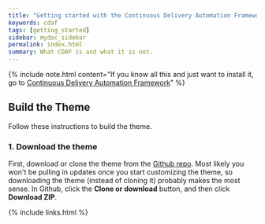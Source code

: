 ```yaml
---
title: "Getting started with the Continuous Delivery Automation Framework"
keywords: cdaf
tags: [getting_started]
sidebar: mydoc_sidebar
permalink: index.html
summary: What CDAF is and what it is not.
---
```


{% include note.html content="If you know all this and just want to install it, go to <a alt='continuous delivery automation framework' href='http://cdaf.io'>Continuous Delivery Automation Framework</a>" %}

## Build the Theme

Follow these instructions to build the theme.

### 1. Download the theme

First, download or clone the theme from the [Github repo](https://github.com/tomjoht/documentation-theme-jekyll). Most likely you won't be pulling in updates once you start customizing the theme, so downloading the theme (instead of cloning it) probably makes the most sense. In Github, click the **Clone or download** button, and then click **Download ZIP**.

{% include links.html %}
